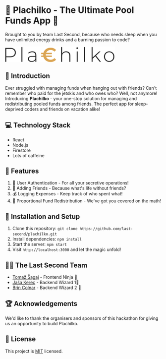 # 🎉 Plachilko - The Ultimate Pool Funds App 🎉

Brought to you by team Last Second, because who needs sleep when you have unlimited energy drinks and a burning passion to code?

![Plachilko Logo](frontend/src/assets/img/logo-plachilko.svg)

## 🚀 Introduction

Ever struggled with managing funds when hanging out with friends? Can't remember who paid for the jetskis and who owes who? Well, not anymore! Introducing **Plachilko** - your one-stop solution for managing and redistributing pooled funds among friends. The perfect app for sleep-deprived coders and friends on vacation alike!

## 💻 Technology Stack

* React
* Node.js
* Firestore
* Lots of caffeine

## 🎯 Features

1. 🧍 User Authentication - For all your secretive operations!
2. 👫 Adding Friends - Because what's life without friends?
3. 💰 Logging Expenses - Keep track of who spent what!
4. 🔄 Proportional Fund Redistribution - We've got you covered on the math!

## 🔧 Installation and Setup

1. Clone this repository: `git clone https://github.com/last-second/plachilko.git`
2. Install dependencies: `npm install`
3. Start the server: `npm start`
4. Visit `http://localhost:3000` and let the magic unfold!

## 🦸‍♂️ The Last Second Team

* [Tomaž Šagaj](https://github.com/person1) - Frontend Ninja 🥷
* [Jaša Kerec](https://github.com/person2) - Backend Wizard 1🧙
* [Brin Colnar](https://github.com/person3) - Backend Wizard 2 🧙

## 🏆 Acknowledgements

We'd like to thank the organisers and sponsors of this hackathon for giving us an opportunity to build Plachilko. 

## 📝 License

This project is [MIT](https://choosealicense.com/licenses/mit/) licensed.
